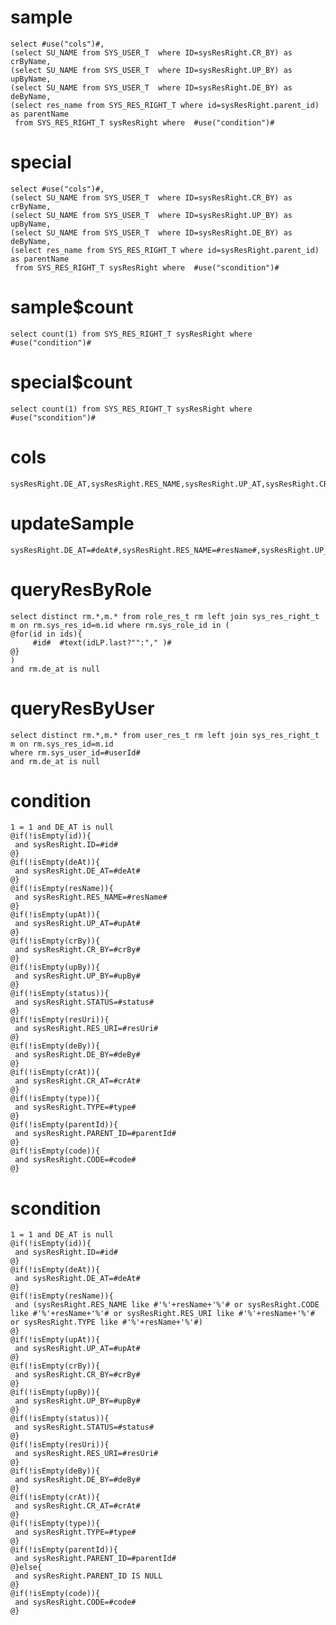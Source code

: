 sample
===

	select #use("cols")#,
	(select SU_NAME from SYS_USER_T  where ID=sysResRight.CR_BY) as crByName,
	(select SU_NAME from SYS_USER_T  where ID=sysResRight.UP_BY) as upByName,
	(select SU_NAME from SYS_USER_T  where ID=sysResRight.DE_BY) as deByName,
	(select res_name from SYS_RES_RIGHT_T where id=sysResRight.parent_id) as parentName
	 from SYS_RES_RIGHT_T sysResRight where  #use("condition")#

special
===

	select #use("cols")#,
	(select SU_NAME from SYS_USER_T  where ID=sysResRight.CR_BY) as crByName,
	(select SU_NAME from SYS_USER_T  where ID=sysResRight.UP_BY) as upByName,
	(select SU_NAME from SYS_USER_T  where ID=sysResRight.DE_BY) as deByName,
    (select res_name from SYS_RES_RIGHT_T where id=sysResRight.parent_id) as parentName
	 from SYS_RES_RIGHT_T sysResRight where  #use("scondition")#

sample$count
===
    select count(1) from SYS_RES_RIGHT_T sysResRight where #use("condition")#

special$count
===
    select count(1) from SYS_RES_RIGHT_T sysResRight where #use("scondition")#

cols
===
	sysResRight.DE_AT,sysResRight.RES_NAME,sysResRight.UP_AT,sysResRight.CR_BY,sysResRight.UP_BY,sysResRight.STATUS,sysResRight.RES_URI,sysResRight.DE_BY,sysResRight.CR_AT,sysResRight.TYPE,sysResRight.PARENT_ID,sysResRight.CODE,sysResRight.ID

updateSample
===

	sysResRight.DE_AT=#deAt#,sysResRight.RES_NAME=#resName#,sysResRight.UP_AT=#upAt#,sysResRight.CR_BY=#crBy#,sysResRight.UP_BY=#upBy#,sysResRight.STATUS=#status#,sysResRight.RES_URI=#resUri#,sysResRight.DE_BY=#deBy#,sysResRight.CR_AT=#crAt#,sysResRight.TYPE=#type#,sysResRight.PARENT_ID=#parentId#,sysResRight.CODE=#code#

queryResByRole
=== 
    select distinct rm.*,m.* from role_res_t rm left join sys_res_right_t m on rm.sys_res_id=m.id where rm.sys_role_id in (
    @for(id in ids){
         #id#  #text(idLP.last?"":"," )#
    @}
    )
    and rm.de_at is null

queryResByUser
=== 
    select distinct rm.*,m.* from user_res_t rm left join sys_res_right_t m on rm.sys_res_id=m.id 
    where rm.sys_user_id=#userId#
    and rm.de_at is null
condition
===

	1 = 1 and DE_AT is null
	@if(!isEmpty(id)){
     and sysResRight.ID=#id#
    @}
	@if(!isEmpty(deAt)){
	 and sysResRight.DE_AT=#deAt#
	@}
	@if(!isEmpty(resName)){
	 and sysResRight.RES_NAME=#resName#
	@}
	@if(!isEmpty(upAt)){
	 and sysResRight.UP_AT=#upAt#
	@}
	@if(!isEmpty(crBy)){
	 and sysResRight.CR_BY=#crBy#
	@}
	@if(!isEmpty(upBy)){
	 and sysResRight.UP_BY=#upBy#
	@}
	@if(!isEmpty(status)){
	 and sysResRight.STATUS=#status#
	@}
	@if(!isEmpty(resUri)){
	 and sysResRight.RES_URI=#resUri#
	@}
	@if(!isEmpty(deBy)){
	 and sysResRight.DE_BY=#deBy#
	@}
	@if(!isEmpty(crAt)){
	 and sysResRight.CR_AT=#crAt#
	@}
	@if(!isEmpty(type)){
	 and sysResRight.TYPE=#type#
	@}
	@if(!isEmpty(parentId)){
	 and sysResRight.PARENT_ID=#parentId#
	@}
	@if(!isEmpty(code)){
	 and sysResRight.CODE=#code#
	@}


scondition
===

	1 = 1 and DE_AT is null
	@if(!isEmpty(id)){
     and sysResRight.ID=#id#
    @}
	@if(!isEmpty(deAt)){
	 and sysResRight.DE_AT=#deAt#
	@}
	@if(!isEmpty(resName)){
	 and (sysResRight.RES_NAME like #'%'+resName+'%'# or sysResRight.CODE like #'%'+resName+'%'# or sysResRight.RES_URI like #'%'+resName+'%'# or sysResRight.TYPE like #'%'+resName+'%'#)
	@}
	@if(!isEmpty(upAt)){
	 and sysResRight.UP_AT=#upAt#
	@}
	@if(!isEmpty(crBy)){
	 and sysResRight.CR_BY=#crBy#
	@}
	@if(!isEmpty(upBy)){
	 and sysResRight.UP_BY=#upBy#
	@}
	@if(!isEmpty(status)){
	 and sysResRight.STATUS=#status#
	@}
	@if(!isEmpty(resUri)){
	 and sysResRight.RES_URI=#resUri#
	@}
	@if(!isEmpty(deBy)){
	 and sysResRight.DE_BY=#deBy#
	@}
	@if(!isEmpty(crAt)){
	 and sysResRight.CR_AT=#crAt#
	@}
	@if(!isEmpty(type)){
	 and sysResRight.TYPE=#type#
	@}
	@if(!isEmpty(parentId)){
	 and sysResRight.PARENT_ID=#parentId#
	@}else{
     and sysResRight.PARENT_ID IS NULL
    @}
	@if(!isEmpty(code)){
	 and sysResRight.CODE=#code#
	@}
